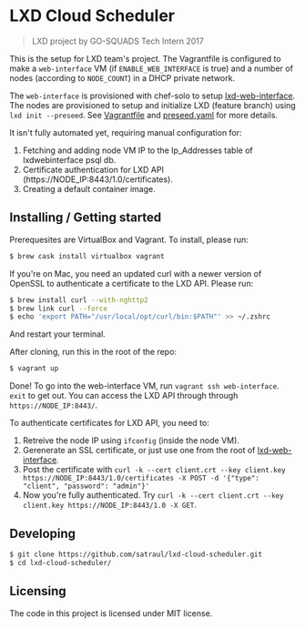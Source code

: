 # LXD Cloud Scheduler
>LXD project by GO-SQUADS Tech Intern 2017

This is the setup for LXD team's project.
The Vagrantfile is configured to make a ```web-interface``` VM (if ```ENABLE_WEB_INTERFACE``` is true) and a number of nodes (according to ```NODE_COUNT```) in a DHCP private network.

The ```web-interface``` is provisioned with chef-solo to setup [lxd-web-interface](https://github.com/rimara/lxd-web-interface).
The nodes are provisioned to setup and initialize LXD (feature branch) using ```lxd init --preseed```.
See [Vagrantfile](Vagrantfile) and [preseed.yaml](preseed.yaml) for more details.

It isn't fully automated yet, requiring manual configuration for:
1. Fetching and adding node VM IP to the Ip_Addresses table of lxdwebinterface psql db.
2. Certificate authentication for LXD API (https://NODE_IP:8443/1.0/certificates).
3. Creating a default container image.

## Installing / Getting started

Prerequesites are VirtualBox and Vagrant. To install, please run:
```bash
$ brew cask install virtualbox vagrant
```
If you're on Mac, you need an updated curl with a newer version of OpenSSL to authenticate a certificate to the LXD API.
Please run:
```bash
$ brew install curl --with-nghttp2
$ brew link curl --force
$ echo 'export PATH="/usr/local/opt/curl/bin:$PATH"' >> ~/.zshrc
```
And restart your terminal.

After cloning, run this in the root of the repo:
```bash
$ vagrant up
```

Done! To go into the web-interface VM, run ```vagrant ssh web-interface```. ```exit``` to get out.
You can access the LXD API through through ```https://NODE_IP:8443/```.

To authenticate certificates for LXD API, you need to:
1. Retreive the node IP using ```ifconfig``` (inside the node VM).
2. Gerenerate an SSL certificate, or just use one from the root of [lxd-web-interface](https://github.com/rimara/lxd-web-interface).
3. Post the certificate with ```curl -k --cert client.crt --key client.key https://NODE_IP:8443/1.0/certificates -X POST -d '{"type": "client", "password": "admin"}'```
4. Now you're fully authenticated. Try ```curl -k --cert client.crt --key client.key https://NODE_IP:8443/1.0 -X GET```.

## Developing

```bash
$ git clone https://github.com/satraul/lxd-cloud-scheduler.git
$ cd lxd-cloud-scheduler/
```

## Licensing

The code in this project is licensed under MIT license.
